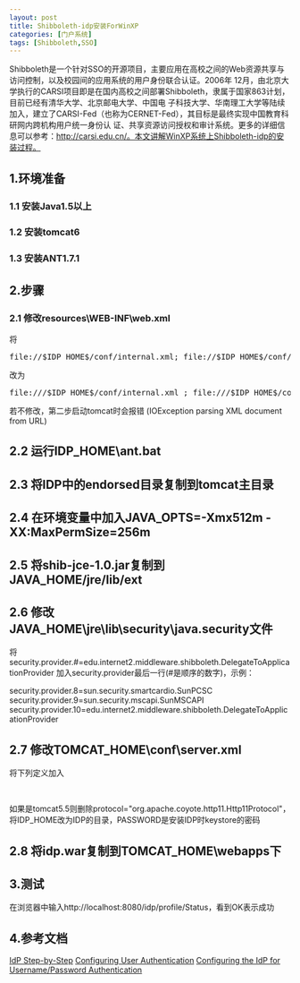 ```yaml
---
layout: post
title: Shibboleth-idp安装ForWinXP
categories: [门户系统]
tags: [Shibboleth,SSO]
---
```

Shibboleth是一个针对SSO的开源项目，主要应用在高校之间的Web资源共享与访问控制，以及校园间的应用系统的用户身份联合认证。2006年 12月，由北京大学执行的CARSI项目即是在国内高校之间部署Shibboleth，隶属于国家863计划，目前已经有清华大学、北京邮电大学、中国电 子科技大学、华南理工大学等陆续加入，建立了CARSI-Fed（也称为CERNET-Fed），其目标是最终实现中国教育科研网内跨机构用户统一身份认 证、共享资源访问授权和审计系统。更多的详细信息可以参考：http://carsi.edu.cn/。本文讲解WinXP系统上Shibboleth-idp的安装过程。

## 1.环境准备

### 1.1 安装Java1.5以上

### 1.2 安装tomcat6

### 1.3 安装ANT1.7.1

## 2.步骤

### 2.1 修改resources\WEB-INF\web.xml

将

<pre>
<param- value>file://$IDP_HOME$/conf/internal.xml; file://$IDP_HOME$/conf/service.xml;</param-value>
</pre>

改为

<pre>
<param- value>file:///$IDP_HOME$/conf/internal.xml ; file:///$IDP_HOME$/conf/service.xml ;</param-value>
</pre>

若不修改，第二步启动tomcat时会报错 (IOException parsing XML document from URL)

## 2.2 运行IDP_HOME\ant.bat

## 2.3 将IDP中的endorsed目录复制到tomcat主目录

## 2.4 在环境变量中加入JAVA_OPTS=-Xmx512m -XX:MaxPermSize=256m

## 2.5 将shib-jce-1.0.jar复制到JAVA_HOME/jre/lib/ext

## 2.6 修改JAVA_HOME\jre\lib\security\java.security文件

将
security.provider.#=edu.internet2.middleware.shibboleth.DelegateToApplicationProvider
加入security.provider最后一行(#是顺序的数字)，示例：

security.provider.8=sun.security.smartcardio.SunPCSC
security.provider.9=sun.security.mscapi.SunMSCAPI
security.provider.10=edu.internet2.middleware.shibboleth.DelegateToApplicationProvider
 
## 2.7 修改TOMCAT_HOME\conf\server.xml

将下列定义加入

<pre>
<Connector protocol="org.apache.coyote.http11.Http11Protocol"
           port="8443"
           maxHttpHeaderSize="8192"
           maxSpareThreads="75"
           scheme="https"
           secure="true"
           clientAuth="want"
           SSLEnabled="true"
           sslProtocol="TLS"
           keystoreFile="IDP_HOME/credentials/idp.jks"
           keystorePass="PASSWORD"
           truststoreFile="IDP_HOME/credentials/idp.jks"
           truststorePass="PASSWORD"
           truststoreAlgorithm="DelegateToApplication"/>
</pre>

如果是tomcat5.5则删除protocol="org.apache.coyote.http11.Http11Protocol"，将IDP_HOME改为IDP的目录，PASSWORD是安装IDP时keystore的密码

## 2.8 将idp.war复制到TOMCAT_HOME\webapps下

## 3.测试

在浏览器中输入http://localhost:8080/idp/profile/Status，看到OK表示成功

## 4.参考文档

[IdP Step-by-Step](https://spaces.internet2.edu/display/ShibInstallFest/IdP+Step-by-Step)
[Configuring User Authentication](https://spaces.internet2.edu/display/SHIB2/IdPUserAuthn)
[Configuring the IdP for Username/Password Authentication](https://spaces.internet2.edu/display/SHIB2/IdPAuthUserPass)